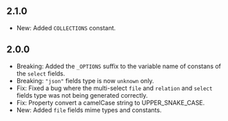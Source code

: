## 2.1.0

-   New: Added `COLLECTIONS` constant.

## 2.0.0

-   Breaking: Added the `_OPTIONS` suffix to the variable name of constans of the `select` fields.
-   Breaking: `"json"` fields type is now `unknown` only.
-   Fix: Fixed a bug where the multi-select `file` and `relation` and `select` fields type was not being generated correctly.
-   Fix: Property convert a camelCase string to UPPER_SNAKE_CASE.
-   New: Added `file` fields mime types and constants.
